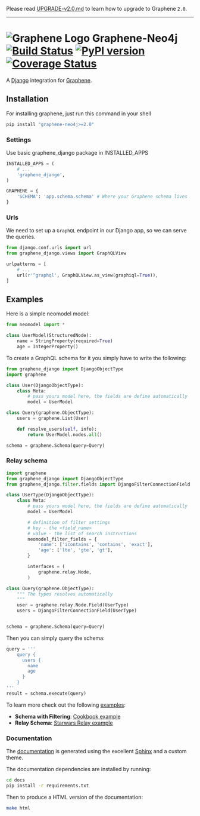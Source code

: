 Please read [UPGRADE-v2.0.md](https://github.com/graphql-python/graphene/blob/master/UPGRADE-v2.0.md) to learn how to upgrade to Graphene `2.0`.

---

# ![Graphene Logo](http://graphene-python.org/favicon.png) Graphene-Neo4j [![Build Status](https://travis-ci.org/graphql-python/graphene-django.svg?branch=master)](https://travis-ci.org/graphql-python/graphene-django) [![PyPI version](https://badge.fury.io/py/graphene-django.svg)](https://badge.fury.io/py/graphene-django) [![Coverage Status](https://coveralls.io/repos/graphql-python/graphene-django/badge.svg?branch=master&service=github)](https://coveralls.io/github/graphql-python/graphene-django?branch=master)


A [Django](https://www.djangoproject.com/) integration for [Graphene](http://graphene-python.org/).

## Installation

For installing graphene, just run this command in your shell

```bash
pip install "graphene-neo4j>=2.0"
```

### Settings

Use basic graphene_django package in INSTALLED_APPS

```python
INSTALLED_APPS = (
    # ...
    'graphene_django',
)

GRAPHENE = {
    'SCHEMA': 'app.schema.schema' # Where your Graphene schema lives
}
```

### Urls

We need to set up a `GraphQL` endpoint in our Django app, so we can serve the queries.

```python
from django.conf.urls import url
from graphene_django.views import GraphQLView

urlpatterns = [
    # ...
    url(r'^graphql', GraphQLView.as_view(graphiql=True)),
]
```

## Examples

Here is a simple neomodel model:

```python
from neomodel import *

class UserModel(StructuredNode):
    name = StringProperty(required=True)
    age = IntegerProperty()
```

To create a GraphQL schema for it you simply have to write the following:

```python
from graphene_django import DjangoObjectType
import graphene

class User(DjangoObjectType):
    class Meta:
        # pass yours model here, the fields are define automatically
        model = UserModel

class Query(graphene.ObjectType):
    users = graphene.List(User)

    def resolve_users(self, info):
        return UserModel.nodes.all()

schema = graphene.Schema(query=Query)
```


### Relay schema

```python
import graphene
from graphene_django import DjangoObjectType
from graphene_django.filter.fields import DjangoFilterConnectionField

class UserType(DjangoObjectType):
    class Meta:
        # pass yours model here, the fields are define automatically
        model = UserModel

        # definition of filter settings
        # key - the <field_name>
        # value - the list of search instructions
        neomodel_filter_fields = {
            'name': ['icontains', 'contains', 'exact'],
            'age': ['lte', 'gte', 'gt'],
        }

        interfaces = (
            graphene.relay.Node,
        )

class Query(graphene.ObjectType):
    """ The types resolves automatically
    """
    user = graphene.relay.Node.Field(UserType)
    users = DjangoFilterConnectionField(UserType)


schema = graphene.Schema(query=Query)
```


Then you can simply query the schema:

```python
query = '''
    query {
      users {
        name
        age
      }
    }
'''
result = schema.execute(query)
```

To learn more check out the following [examples](examples/):

* **Schema with Filtering**: [Cookbook example](examples/cookbook)
* **Relay Schema**: [Starwars Relay example](examples/starwars)

### Documentation

The [documentation](http://docs.graphene-python.org/projects/django/en/latest/) is generated using the excellent [Sphinx](http://www.sphinx-doc.org/) and a custom theme.

The documentation dependencies are installed by running:

```sh
cd docs
pip install -r requirements.txt
```

Then to produce a HTML version of the documentation:

```sh
make html
```
